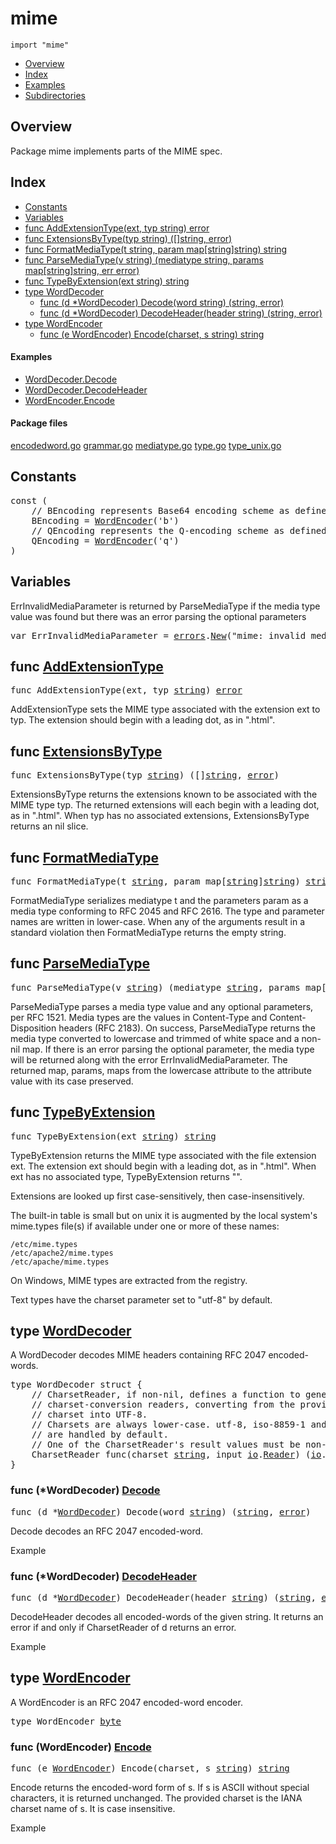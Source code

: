 

# mime
`import "mime"`

* [Overview](#pkg-overview)
* [Index](#pkg-index)
* [Examples](#pkg-examples)
* [Subdirectories](#pkg-subdirectories)

## <a id="pkg-overview">Overview</a>
Package mime implements parts of the MIME spec.




## <a id="pkg-index">Index</a>
* [Constants](#pkg-constants)
* [Variables](#pkg-variables)
* [func AddExtensionType(ext, typ string) error](#AddExtensionType)
* [func ExtensionsByType(typ string) ([]string, error)](#ExtensionsByType)
* [func FormatMediaType(t string, param map[string]string) string](#FormatMediaType)
* [func ParseMediaType(v string) (mediatype string, params map[string]string, err error)](#ParseMediaType)
* [func TypeByExtension(ext string) string](#TypeByExtension)
* [type WordDecoder](#WordDecoder)
  * [func (d *WordDecoder) Decode(word string) (string, error)](#WordDecoder.Decode)
  * [func (d *WordDecoder) DecodeHeader(header string) (string, error)](#WordDecoder.DecodeHeader)
* [type WordEncoder](#WordEncoder)
  * [func (e WordEncoder) Encode(charset, s string) string](#WordEncoder.Encode)


#### <a id="pkg-examples">Examples</a>
* [WordDecoder.Decode](#example_WordDecoder_Decode)
* [WordDecoder.DecodeHeader](#example_WordDecoder_DecodeHeader)
* [WordEncoder.Encode](#example_WordEncoder_Encode)


#### <a id="pkg-files">Package files</a>
[encodedword.go](https://golang.org/src/mime/encodedword.go) [grammar.go](https://golang.org/src/mime/grammar.go) [mediatype.go](https://golang.org/src/mime/mediatype.go) [type.go](https://golang.org/src/mime/type.go) [type_unix.go](https://golang.org/src/mime/type_unix.go) 


## <a id="pkg-constants">Constants</a>

<pre>const (
    <span class="comment">// BEncoding represents Base64 encoding scheme as defined by RFC 2045.</span>
    <span id="BEncoding">BEncoding</span> = <a href="#WordEncoder">WordEncoder</a>(&#39;b&#39;)
    <span class="comment">// QEncoding represents the Q-encoding scheme as defined by RFC 2047.</span>
    <span id="QEncoding">QEncoding</span> = <a href="#WordEncoder">WordEncoder</a>(&#39;q&#39;)
)</pre>

## <a id="pkg-variables">Variables</a>
ErrInvalidMediaParameter is returned by ParseMediaType if
the media type value was found but there was an error parsing
the optional parameters


<pre>var <span id="ErrInvalidMediaParameter">ErrInvalidMediaParameter</span> = <a href="/pkg/errors/">errors</a>.<a href="/pkg/errors/#New">New</a>(&#34;mime: invalid media parameter&#34;)</pre>

## <a id="AddExtensionType">func</a> [AddExtensionType](https://golang.org/src/mime/type.go?s=4207:4251#L150)
<pre>func AddExtensionType(ext, typ <a href="/pkg/builtin/#string">string</a>) <a href="/pkg/builtin/#error">error</a></pre>
AddExtensionType sets the MIME type associated with
the extension ext to typ. The extension should begin with
a leading dot, as in ".html".



## <a id="ExtensionsByType">func</a> [ExtensionsByType](https://golang.org/src/mime/type.go?s=3786:3837#L133)
<pre>func ExtensionsByType(typ <a href="/pkg/builtin/#string">string</a>) ([]<a href="/pkg/builtin/#string">string</a>, <a href="/pkg/builtin/#error">error</a>)</pre>
ExtensionsByType returns the extensions known to be associated with the MIME
type typ. The returned extensions will each begin with a leading dot, as in
".html". When typ has no associated extensions, ExtensionsByType returns an
nil slice.



## <a id="FormatMediaType">func</a> [FormatMediaType](https://golang.org/src/mime/mediatype.go?s=525:587#L10)
<pre>func FormatMediaType(t <a href="/pkg/builtin/#string">string</a>, param map[<a href="/pkg/builtin/#string">string</a>]<a href="/pkg/builtin/#string">string</a>) <a href="/pkg/builtin/#string">string</a></pre>
FormatMediaType serializes mediatype t and the parameters
param as a media type conforming to RFC 2045 and RFC 2616.
The type and parameter names are written in lower-case.
When any of the arguments result in a standard violation then
FormatMediaType returns the empty string.



## <a id="ParseMediaType">func</a> [ParseMediaType](https://golang.org/src/mime/mediatype.go?s=3622:3707#L130)
<pre>func ParseMediaType(v <a href="/pkg/builtin/#string">string</a>) (mediatype <a href="/pkg/builtin/#string">string</a>, params map[<a href="/pkg/builtin/#string">string</a>]<a href="/pkg/builtin/#string">string</a>, err <a href="/pkg/builtin/#error">error</a>)</pre>
ParseMediaType parses a media type value and any optional
parameters, per RFC 1521.  Media types are the values in
Content-Type and Content-Disposition headers (RFC 2183).
On success, ParseMediaType returns the media type converted
to lowercase and trimmed of white space and a non-nil map.
If there is an error parsing the optional parameter,
the media type will be returned along with the error
ErrInvalidMediaParameter.
The returned map, params, maps from the lowercase
attribute to the attribute value with its case preserved.



## <a id="TypeByExtension">func</a> [TypeByExtension](https://golang.org/src/mime/type.go?s=2782:2821#L96)
<pre>func TypeByExtension(ext <a href="/pkg/builtin/#string">string</a>) <a href="/pkg/builtin/#string">string</a></pre>
TypeByExtension returns the MIME type associated with the file extension ext.
The extension ext should begin with a leading dot, as in ".html".
When ext has no associated type, TypeByExtension returns "".

Extensions are looked up first case-sensitively, then case-insensitively.

The built-in table is small but on unix it is augmented by the local
system's mime.types file(s) if available under one or more of these
names:


	/etc/mime.types
	/etc/apache2/mime.types
	/etc/apache/mime.types

On Windows, MIME types are extracted from the registry.

Text types have the charset parameter set to "utf-8" by default.





## <a id="WordDecoder">type</a> [WordDecoder](https://golang.org/src/mime/encodedword.go?s=4854:5266#L177)
A WordDecoder decodes MIME headers containing RFC 2047 encoded-words.


<pre>type WordDecoder struct {
<span id="WordDecoder.CharsetReader"></span>    <span class="comment">// CharsetReader, if non-nil, defines a function to generate</span>
    <span class="comment">// charset-conversion readers, converting from the provided</span>
    <span class="comment">// charset into UTF-8.</span>
    <span class="comment">// Charsets are always lower-case. utf-8, iso-8859-1 and us-ascii charsets</span>
    <span class="comment">// are handled by default.</span>
    <span class="comment">// One of the CharsetReader&#39;s result values must be non-nil.</span>
    CharsetReader func(charset <a href="/pkg/builtin/#string">string</a>, input <a href="/pkg/io/">io</a>.<a href="/pkg/io/#Reader">Reader</a>) (<a href="/pkg/io/">io</a>.<a href="/pkg/io/#Reader">Reader</a>, <a href="/pkg/builtin/#error">error</a>)
}
</pre>











### <a id="WordDecoder.Decode">func</a> (\*WordDecoder) [Decode](https://golang.org/src/mime/encodedword.go?s=5312:5369#L188)
<pre>func (d *<a href="#WordDecoder">WordDecoder</a>) Decode(word <a href="/pkg/builtin/#string">string</a>) (<a href="/pkg/builtin/#string">string</a>, <a href="/pkg/builtin/#error">error</a>)</pre>
Decode decodes an RFC 2047 encoded-word.


<a id="example_WordDecoder_Decode">Example</a>


### <a id="WordDecoder.DecodeHeader">func</a> (\*WordDecoder) [DecodeHeader](https://golang.org/src/mime/encodedword.go?s=6469:6534#L230)
<pre>func (d *<a href="#WordDecoder">WordDecoder</a>) DecodeHeader(header <a href="/pkg/builtin/#string">string</a>) (<a href="/pkg/builtin/#string">string</a>, <a href="/pkg/builtin/#error">error</a>)</pre>
DecodeHeader decodes all encoded-words of the given string. It returns an
error if and only if CharsetReader of d returns an error.


<a id="example_WordDecoder_DecodeHeader">Example</a>


## <a id="WordEncoder">type</a> [WordEncoder](https://golang.org/src/mime/encodedword.go?s=329:350#L9)
A WordEncoder is an RFC 2047 encoded-word encoder.


<pre>type WordEncoder <a href="/pkg/builtin/#byte">byte</a></pre>











### <a id="WordEncoder.Encode">func</a> (WordEncoder) [Encode](https://golang.org/src/mime/encodedword.go?s=839:892#L25)
<pre>func (e <a href="#WordEncoder">WordEncoder</a>) Encode(charset, s <a href="/pkg/builtin/#string">string</a>) <a href="/pkg/builtin/#string">string</a></pre>
Encode returns the encoded-word form of s. If s is ASCII without special
characters, it is returned unchanged. The provided charset is the IANA
charset name of s. It is case insensitive.


<a id="example_WordEncoder_Encode">Example</a>






